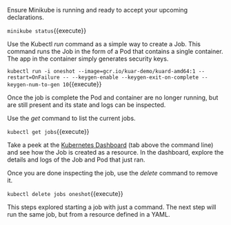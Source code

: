 Ensure Minikube is running and ready to accept your upcoming declarations.

`minikube status`{{execute}}

Use the Kubectl _run_ command as a simple way to create a Job. This command runs the Job in the form of a Pod that contains a single container. The app in the container simply generates security keys.

`kubectl run -i oneshot --image=gcr.io/kuar-demo/kuard-amd64:1 --restart=OnFailure -- --keygen-enable --keygen-exit-on-complete --keygen-num-to-gen 10`{{execute}}

Once the job is complete the Pod and container are no longer running, but are still present and its state and logs can be inspected.

Use the _get_ command to list the current jobs.

`kubectl get jobs`{{execute}}

Take a peek at the [Kubernetes Dashboard](https://[[HOST_SUBDOMAIN]]-30000-[[KATACODA_HOST]].environments.katacoda.com/) (tab above the command line) and see how the Job is created as a resource. In the dashboard, explore the details and logs of the Job and Pod that just ran.

Once you are done inspecting the job, use the _delete_ command to remove it.

`kubectl delete jobs oneshot`{{execute}}

This steps explored starting a job with just a command. The next step will run the same job, but from a resource defined in a YAML.
